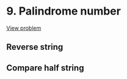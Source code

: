 # 9. Palindrome number

[View problem](https://leetcode.com/problems/palindrome-number/)

## Reverse string

## Compare half string
